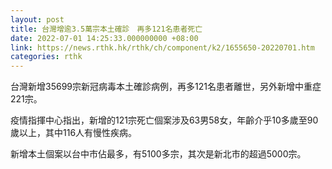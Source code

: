 ```yaml
---
layout: post
title: 台灣增逾3.5萬宗本土確診　再多121名患者死亡
date: 2022-07-01 14:25:33.000000000 +08:00
link: https://news.rthk.hk/rthk/ch/component/k2/1655650-20220701.htm
categories: rthk
---
```


台灣新增35699宗新冠病毒本土確診病例，再多121名患者離世，另外新增中重症221宗。

疫情指揮中心指出，新增的121宗死亡個案涉及63男58女，年齡介乎10多歲至90歲以上，其中116人有慢性疾病。

新增本土個案以台中市佔最多，有5100多宗，其次是新北市的超過5000宗。
